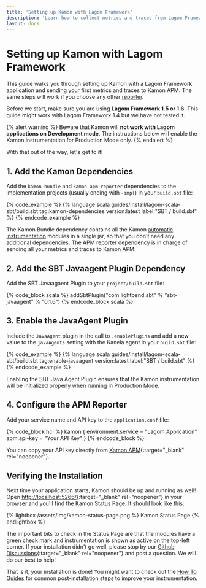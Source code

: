 ```yaml
---
title: 'Setting up Kamon with Lagom Framework'
description: 'Learn how to collect metrics and traces from Lagom Framework apps using Kamon'
layout: docs
---
```


Setting up Kamon with Lagom Framework
=====================================

This guide walks you through setting up Kamon with a Lagom Framework application and sending your first metrics and
traces to Kamon APM. The same steps will work if you choose any other [reporter][reporter].

Before we start, make sure you are using **Lagom Framework 1.5 or 1.6**. This guide might work with Lagom Framework 1.4 
but we have not tested it.

{% alert warning %}
  Beware that Kamon will **not work with Lagom applications on Development mode**. The instructions below will enable
  the Kamon instrumentation for Production Mode only.
{% endalert %}

With that out of the way, let's get to it!


## 1. Add the Kamon Dependencies

Add the `kamon-bundle` and `kamon-apm-reporter` dependencies to the implementation projects (usually ending with `-impl`) 
in your `build.sbt` file:

{% code_example %}
{%   language scala guides/install/lagom-scala-sbt/build.sbt tag:kamon-dependencies version:latest label:"SBT / build.sbt" %}
{% endcode_example %}

The Kamon Bundle dependency contains all the Kamon [automatic instrumentation][automatic-instrumentation] modules in a
single jar, so that you don't need any additional dependencies. The APM reporter dependency is in charge of sending all
your metrics and traces to Kamon APM.


## 2. Add the SBT Javaagent Plugin Dependency

Add the SBT Javaagaent Plugin to your `project/build.sbt` file:

{% code_block scala %}
addSbtPlugin("com.lightbend.sbt" % "sbt-javaagent" % "0.1.6")
{% endcode_block scala %}


## 3. Enable the JavaAgent Plugin

Include the `JavaAgent` plugin in the call to `.enablePlugins` and add a new value to the `javaAgents` setting with the 
Kanela agent in your `build.sbt` file:

{% code_example %}
{%   language scala guides/install/lagom-scala-sbt/build.sbt tag:enable-javaagent version:latest label:"SBT / build.sbt" %}
{% endcode_example %}

Enabling the SBT Java Agent Plugin ensures that the Kamon instrumentation will be initialized properly when running in 
Production Mode.

## 4. Configure the APM Reporter

Add your service name and API key to the `application.conf` file:

{% code_block hcl %}
kamon {
  environment.service = "Lagom Application"
  apm.api-key = "Your API Key"
}
{% endcode_block %}

You can copy your API key directly from [Kamon APM](https://apm.kamon.io/?envinfo=show){:target="_blank" rel="noopener"}.



Verifying the Installation
--------------------------

Next time your application starts, Kamon should be up and running as well! Open [http://localhost:5266/](http://localhost:5266/){:target="_blank" rel="noopener"}
in your browser and you'll find the Kamon Status Page. It should look like this:

{% lightbox /assets/img/kamon-status-page.png %}
Kamon Status Page
{% endlightbox %}

The important bits to check in the Status Page are that the modules have a green check mark and instrumentation is shown
as active on the top-left corner. If your installation didn't go well, please stop by our [Github Discussions](https://github.com/kamon-io/Kamon/discussions){:target="_blank" rel="noopener"}
and post a question. We will do our best to help!

That is it, your installation is done! You might want to check out the [How To Guides][how-to-guides] for common 
post-installation steps to improve your instrumentation.



[reporter]: ../../../reporters/
[automatic-instrumentation]: ../../../instrumentation/
[how-to-guides]: ../../../guides/#how-to-guides
